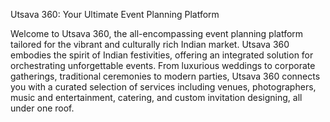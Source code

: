 Utsava 360: Your Ultimate Event Planning Platform

Welcome to Utsava 360, the all-encompassing event planning platform tailored for the vibrant and culturally rich Indian market. Utsava 360 embodies the spirit of Indian festivities, offering an integrated solution for orchestrating unforgettable events. From luxurious weddings to corporate gatherings, traditional ceremonies to modern parties, Utsava 360 connects you with a curated selection of services including venues, photographers, music and entertainment, catering, and custom invitation designing, all under one roof.
